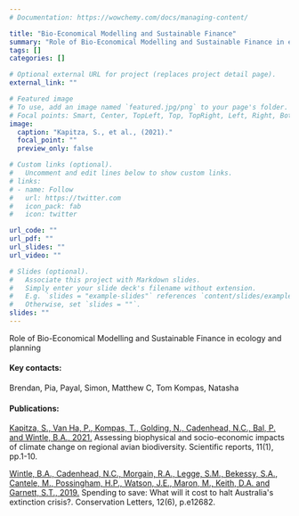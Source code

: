 ```yaml
---
# Documentation: https://wowchemy.com/docs/managing-content/

title: "Bio-Economical Modelling and Sustainable Finance"
summary: "Role of Bio-Economical Modelling and Sustainable Finance in ecology and planning"
tags: []
categories: []

# Optional external URL for project (replaces project detail page).
external_link: ""

# Featured image
# To use, add an image named `featured.jpg/png` to your page's folder.
# Focal points: Smart, Center, TopLeft, Top, TopRight, Left, Right, BottomLeft, Bottom, BottomRight.
image:
  caption: "Kapitza, S., et al., (2021)."
  focal_point: ""
  preview_only: false

# Custom links (optional).
#   Uncomment and edit lines below to show custom links.
# links:
# - name: Follow
#   url: https://twitter.com
#   icon_pack: fab
#   icon: twitter

url_code: ""
url_pdf: ""
url_slides: ""
url_video: ""

# Slides (optional).
#   Associate this project with Markdown slides.
#   Simply enter your slide deck's filename without extension.
#   E.g. `slides = "example-slides"` references `content/slides/example-slides.md`.
#   Otherwise, set `slides = ""`.
slides: ""
---
```

Role of Bio-Economical Modelling and Sustainable Finance in ecology and planning


#### Key contacts:
Brendan, Pia, Payal, Simon, Matthew C, Tom Kompas, Natasha

#### Publications:
[Kapitza, S., Van Ha, P., Kompas, T., Golding, N., Cadenhead, N.C., Bal, P. and Wintle, B.A., 2021.](https://www.nature.com/articles/s41598-021-82474-z) Assessing biophysical and socio-economic impacts of climate change on regional avian biodiversity. Scientific reports, 11(1), pp.1-10.

[Wintle, B.A., Cadenhead, N.C., Morgain, R.A., Legge, S.M., Bekessy, S.A., Cantele, M., Possingham, H.P., Watson, J.E., Maron, M., Keith, D.A. and Garnett, S.T., 2019.](https://conbio.onlinelibrary.wiley.com/doi/full/10.1111/conl.12682?af=R) Spending to save: What will it cost to halt Australia's extinction crisis?. Conservation Letters, 12(6), p.e12682.